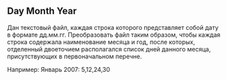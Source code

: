 ## Day Month Year

Дан текстовый файл, каждая строка которого представляет собой дату в формате дд.мм.гг. 
Преобразовать файл таким образом, чтобы каждая строка содержала наименование месяца и год, после которых, 
отделенный двоеточием располагался список дней данного месяца, присутствующих в первоначальном перечне. 

Например: Январь 2007: 5,12,24,30
